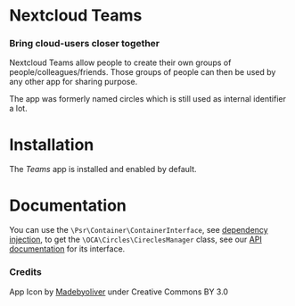 <!--
  - SPDX-FileCopyrightText: 2016-2024 Nextcloud GmbH and Nextcloud contributors
  - SPDX-License-Identifier: AGPL-3.0-or-later
-->
# Nextcloud Teams


### Bring cloud-users closer together

Nextcloud Teams allow people to create their own groups of people/colleagues/friends.
Those groups of people can then be used by any other app for sharing purpose.

The app was formerly named circles which is still used as internal identifier a lot.


# Installation
The *Teams* app is installed and enabled by default.

# Documentation
You can use the `\Psr\Container\ContainerInterface`, see [dependency injection](https://docs.nextcloud.com/server/stable/developer_manual/basics/dependency_injection.html), to get the `\OCA\Circles\CireclesManager` class, see our [API documentation](https://nextcloud.github.io/circles/) for its interface.

### Credits

App Icon by [Madebyoliver](http://www.flaticon.com/authors/madebyoliver) under Creative Commons BY 3.0
